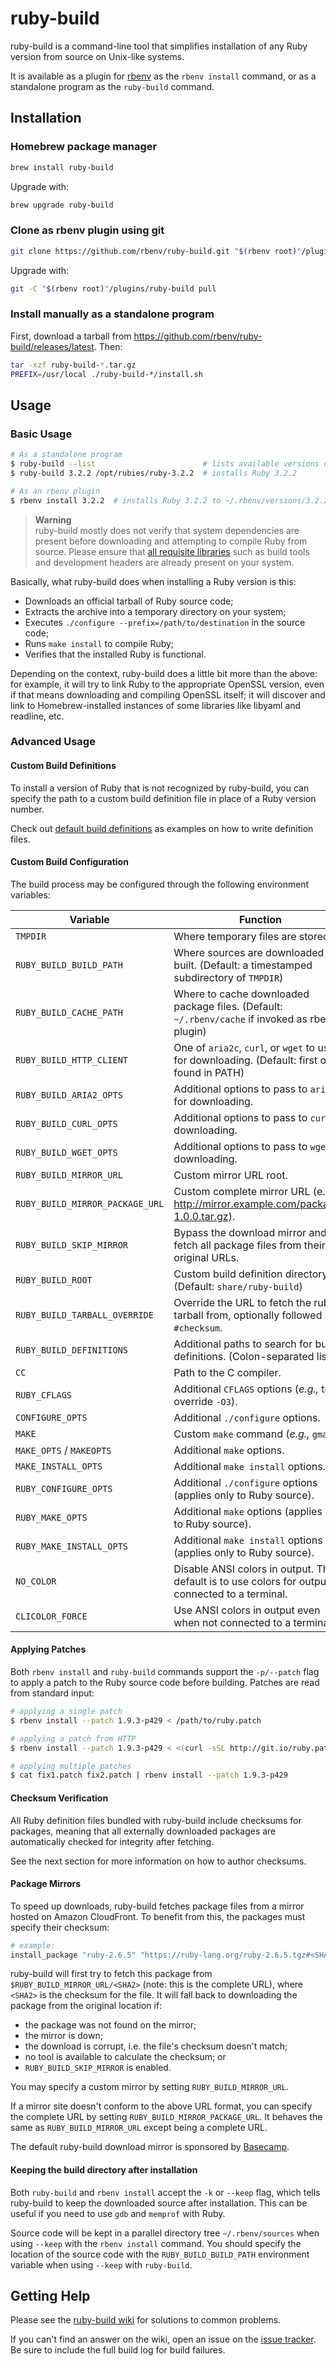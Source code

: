 # ruby-build

ruby-build is a command-line tool that simplifies installation of any Ruby version from source on Unix-like systems.

It is available as a plugin for [rbenv][] as the `rbenv install` command, or as a standalone program as the `ruby-build` command.

## Installation

### Homebrew package manager
```sh
brew install ruby-build
```

Upgrade with:
```sh
brew upgrade ruby-build
```

### Clone as rbenv plugin using git
```sh
git clone https://github.com/rbenv/ruby-build.git "$(rbenv root)"/plugins/ruby-build
```

Upgrade with:
```sh
git -C "$(rbenv root)"/plugins/ruby-build pull
```

### Install manually as a standalone program

First, download a tarball from https://github.com/rbenv/ruby-build/releases/latest. Then:
```sh
tar -xzf ruby-build-*.tar.gz
PREFIX=/usr/local ./ruby-build-*/install.sh
```

## Usage

### Basic Usage

```sh
# As a standalone program
$ ruby-build --list                        # lists available versions of Ruby
$ ruby-build 3.2.2 /opt/rubies/ruby-3.2.2  # installs Ruby 3.2.2

# As an rbenv plugin
$ rbenv install 3.2.2  # installs Ruby 3.2.2 to ~/.rbenv/versions/3.2.2
```

> **Warning**  
> ruby-build mostly does not verify that system dependencies are present before downloading and attempting to compile Ruby from source. Please ensure that [all requisite libraries][build-env] such as build tools and development headers are already present on your system.

Basically, what ruby-build does when installing a Ruby version is this:
- Downloads an official tarball of Ruby source code;
- Extracts the archive into a temporary directory on your system;
- Executes `./configure --prefix=/path/to/destination` in the source code;
- Runs `make install` to compile Ruby;
- Verifies that the installed Ruby is functional.

Depending on the context, ruby-build does a little bit more than the above: for example, it will try to link Ruby to the appropriate OpenSSL version, even if that means downloading and compiling OpenSSL itself; it will discover and link to Homebrew-installed instances of some libraries like libyaml and readline, etc.

### Advanced Usage

#### Custom Build Definitions

To install a version of Ruby that is not recognized by ruby-build, you can specify the path to a custom build definition file in place of a Ruby version number.

Check out [default build definitions][definitions] as examples on how to write definition files.

#### Custom Build Configuration

The build process may be configured through the following environment variables:

| Variable                        | Function                                                                                         |
| ------------------------------- | ------------------------------------------------------------------------------------------------ |
| `TMPDIR`                        | Where temporary files are stored.                                                                |
| `RUBY_BUILD_BUILD_PATH`         | Where sources are downloaded and built. (Default: a timestamped subdirectory of `TMPDIR`)        |
| `RUBY_BUILD_CACHE_PATH`         | Where to cache downloaded package files. (Default: `~/.rbenv/cache` if invoked as rbenv plugin)  |
| `RUBY_BUILD_HTTP_CLIENT`        | One of `aria2c`, `curl`, or `wget` to use for downloading. (Default: first one found in PATH)    |
| `RUBY_BUILD_ARIA2_OPTS`         | Additional options to pass to `aria2c` for downloading.                                          |
| `RUBY_BUILD_CURL_OPTS`          | Additional options to pass to `curl` for downloading.                                            |
| `RUBY_BUILD_WGET_OPTS`          | Additional options to pass to `wget` for downloading.                                            |
| `RUBY_BUILD_MIRROR_URL`         | Custom mirror URL root.                                                                          |
| `RUBY_BUILD_MIRROR_PACKAGE_URL` | Custom complete mirror URL (e.g. http://mirror.example.com/package-1.0.0.tar.gz).                |
| `RUBY_BUILD_SKIP_MIRROR`        | Bypass the download mirror and fetch all package files from their original URLs.                 |
| `RUBY_BUILD_ROOT`               | Custom build definition directory. (Default: `share/ruby-build`)                                 |
| `RUBY_BUILD_TARBALL_OVERRIDE`   | Override the URL to fetch the ruby tarball from, optionally followed by `#checksum`.             |
| `RUBY_BUILD_DEFINITIONS`        | Additional paths to search for build definitions. (Colon-separated list)                         |
| `CC`                            | Path to the C compiler.                                                                          |
| `RUBY_CFLAGS`                   | Additional `CFLAGS` options (_e.g.,_ to override `-O3`).                                         |
| `CONFIGURE_OPTS`                | Additional `./configure` options.                                                                |
| `MAKE`                          | Custom `make` command (_e.g.,_ `gmake`).                                                         |
| `MAKE_OPTS` / `MAKEOPTS`        | Additional `make` options.                                                                       |
| `MAKE_INSTALL_OPTS`             | Additional `make install` options.                                                               |
| `RUBY_CONFIGURE_OPTS`           | Additional `./configure` options (applies only to Ruby source).                                  |
| `RUBY_MAKE_OPTS`                | Additional `make` options (applies only to Ruby source).                                         |
| `RUBY_MAKE_INSTALL_OPTS`        | Additional `make install` options (applies only to Ruby source).                                 |
| `NO_COLOR`                      | Disable ANSI colors in output. The default is to use colors for output connected to a terminal.  |
| `CLICOLOR_FORCE`                | Use ANSI colors in output even when not connected to a terminal.                                 |

#### Applying Patches

Both `rbenv install` and `ruby-build` commands support the `-p/--patch` flag to apply a patch to the Ruby source code before building. Patches are read from standard input:

```sh
# applying a single patch
$ rbenv install --patch 1.9.3-p429 < /path/to/ruby.patch

# applying a patch from HTTP
$ rbenv install --patch 1.9.3-p429 < <(curl -sSL http://git.io/ruby.patch)

# applying multiple patches
$ cat fix1.patch fix2.patch | rbenv install --patch 1.9.3-p429
```

#### Checksum Verification

All Ruby definition files bundled with ruby-build include checksums for packages, meaning that all externally downloaded packages are automatically checked for integrity after fetching.

See the next section for more information on how to author checksums.

#### Package Mirrors

To speed up downloads, ruby-build fetches package files from a mirror hosted on
Amazon CloudFront. To benefit from this, the packages must specify their checksum:

```sh
# example:
install_package "ruby-2.6.5" "https://ruby-lang.org/ruby-2.6.5.tgz#<SHA2>"
```

ruby-build will first try to fetch this package from `$RUBY_BUILD_MIRROR_URL/<SHA2>`
(note: this is the complete URL), where `<SHA2>` is the checksum for the file. It
will fall back to downloading the package from the original location if:
- the package was not found on the mirror;
- the mirror is down;
- the download is corrupt, i.e. the file's checksum doesn't match;
- no tool is available to calculate the checksum; or
- `RUBY_BUILD_SKIP_MIRROR` is enabled.

You may specify a custom mirror by setting `RUBY_BUILD_MIRROR_URL`.

If a mirror site doesn't conform to the above URL format, you can specify the
complete URL by setting `RUBY_BUILD_MIRROR_PACKAGE_URL`. It behaves the same as
`RUBY_BUILD_MIRROR_URL` except being a complete URL.

The default ruby-build download mirror is sponsored by
[Basecamp](https://basecamp.com/).

#### Keeping the build directory after installation

Both `ruby-build` and `rbenv install` accept the `-k` or `--keep` flag, which
tells ruby-build to keep the downloaded source after installation. This can be
useful if you need to use `gdb` and `memprof` with Ruby.

Source code will be kept in a parallel directory tree `~/.rbenv/sources` when
using `--keep` with the `rbenv install` command. You should specify the
location of the source code with the `RUBY_BUILD_BUILD_PATH` environment
variable when using `--keep` with `ruby-build`.

## Getting Help

Please see the [ruby-build wiki][wiki] for solutions to common problems.

If you can't find an answer on the wiki, open an issue on the [issue tracker][].
Be sure to include the full build log for build failures.


  [rbenv]: https://github.com/rbenv/rbenv#readme
  [definitions]: https://github.com/rbenv/ruby-build/tree/master/share/ruby-build
  [wiki]: https://github.com/rbenv/ruby-build/wiki
  [build-env]: https://github.com/rbenv/ruby-build/wiki#suggested-build-environment
  [issue tracker]: https://github.com/rbenv/ruby-build/issues
